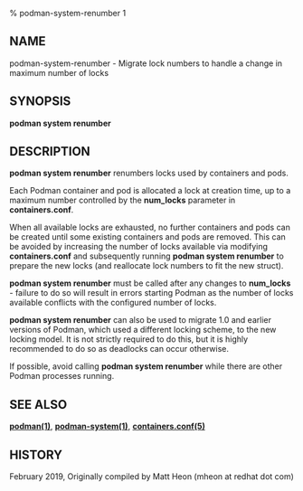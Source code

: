 % podman-system-renumber 1

## NAME

podman\-system\-renumber - Migrate lock numbers to handle a change in maximum number of locks

## SYNOPSIS

**podman system renumber**

## DESCRIPTION

**podman system renumber** renumbers locks used by containers and pods.

Each Podman container and pod is allocated a lock at creation time, up to a maximum number controlled by the **num_locks** parameter in **containers.conf**.

When all available locks are exhausted, no further containers and pods can be created until some existing containers and pods are removed. This can be avoided by increasing the number of locks available via modifying **containers.conf** and subsequently running **podman system renumber** to prepare the new locks (and reallocate lock numbers to fit the new struct).

**podman system renumber** must be called after any changes to **num_locks** - failure to do so will result in errors starting Podman as the number of locks available conflicts with the configured number of locks.

**podman system renumber** can also be used to migrate 1.0 and earlier versions of Podman, which used a different locking scheme, to the new locking model. It is not strictly required to do this, but it is highly recommended to do so as deadlocks can occur otherwise.

If possible, avoid calling **podman system renumber** while there are other Podman processes running.

## SEE ALSO

**[podman(1)](podman.md)**, **[podman-system(1)](podman-system.md)**, **[containers.conf(5)](https://github.com/containers/common/blob/main/docs/containers.conf.5.md)**

## HISTORY

February 2019, Originally compiled by Matt Heon (mheon at redhat dot com)
